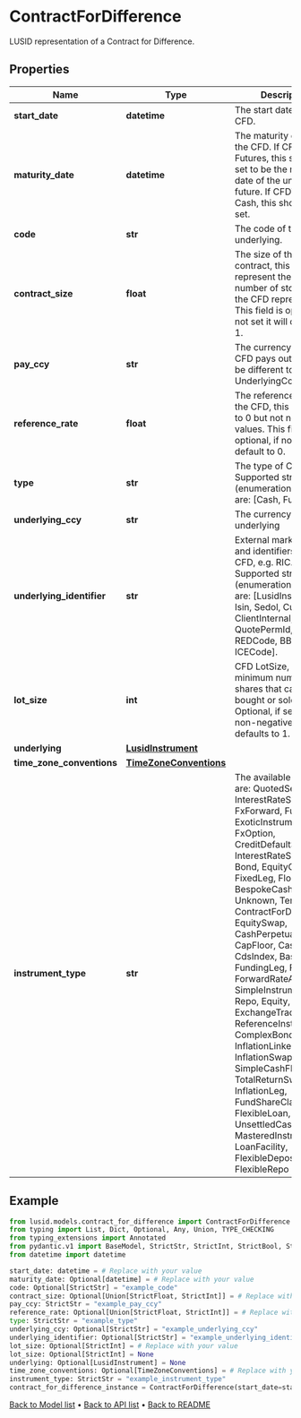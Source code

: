 # ContractForDifference

LUSID representation of a Contract for Difference.
## Properties
Name | Type | Description | Notes
------------ | ------------- | ------------- | -------------
**start_date** | **datetime** | The start date of the CFD. | 
**maturity_date** | **datetime** | The maturity date for the CFD. If CFDType is Futures, this should be set to be the maturity date of the underlying  future. If CFDType is Cash, this should not be set. | [optional] 
**code** | **str** | The code of the underlying. | [optional] 
**contract_size** | **float** | The size of the CFD contract, this should represent the total number of stocks that the CFD represents.   This field is optional, if not set it will default to 1. | [optional] 
**pay_ccy** | **str** | The currency that this CFD pays out, this can be different to the UnderlyingCcy. | 
**reference_rate** | **float** | The reference rate of the CFD, this can be set to 0 but not negative values.  This field is optional, if not set it will default to 0. | [optional] 
**type** | **str** | The type of CFD.    Supported string (enumeration) values are: [Cash, Futures]. | 
**underlying_ccy** | **str** | The currency of the underlying | [optional] 
**underlying_identifier** | **str** | External market codes and identifiers for the CFD, e.g. RIC.    Supported string (enumeration) values are: [LusidInstrumentId, Isin, Sedol, Cusip, ClientInternal, Figi, RIC, QuotePermId, REDCode, BBGId, ICECode]. | [optional] 
**lot_size** | **int** | CFD LotSize, the minimum number of shares that can be bought or sold at once.  Optional, if set must be non-negative, if not set defaults to 1. | [optional] 
**underlying** | [**LusidInstrument**](LusidInstrument.md) |  | [optional] 
**time_zone_conventions** | [**TimeZoneConventions**](TimeZoneConventions.md) |  | [optional] 
**instrument_type** | **str** | The available values are: QuotedSecurity, InterestRateSwap, FxForward, Future, ExoticInstrument, FxOption, CreditDefaultSwap, InterestRateSwaption, Bond, EquityOption, FixedLeg, FloatingLeg, BespokeCashFlowsLeg, Unknown, TermDeposit, ContractForDifference, EquitySwap, CashPerpetual, CapFloor, CashSettled, CdsIndex, Basket, FundingLeg, FxSwap, ForwardRateAgreement, SimpleInstrument, Repo, Equity, ExchangeTradedOption, ReferenceInstrument, ComplexBond, InflationLinkedBond, InflationSwap, SimpleCashFlowLoan, TotalReturnSwap, InflationLeg, FundShareClass, FlexibleLoan, UnsettledCash, Cash, MasteredInstrument, LoanFacility, FlexibleDeposit, FlexibleRepo | 
## Example

```python
from lusid.models.contract_for_difference import ContractForDifference
from typing import List, Dict, Optional, Any, Union, TYPE_CHECKING
from typing_extensions import Annotated
from pydantic.v1 import BaseModel, StrictStr, StrictInt, StrictBool, StrictFloat, StrictBytes, Field, validator, ValidationError, conlist, constr
from datetime import datetime

start_date: datetime = # Replace with your value
maturity_date: Optional[datetime] = # Replace with your value
code: Optional[StrictStr] = "example_code"
contract_size: Optional[Union[StrictFloat, StrictInt]] = # Replace with your value
pay_ccy: StrictStr = "example_pay_ccy"
reference_rate: Optional[Union[StrictFloat, StrictInt]] = # Replace with your value
type: StrictStr = "example_type"
underlying_ccy: Optional[StrictStr] = "example_underlying_ccy"
underlying_identifier: Optional[StrictStr] = "example_underlying_identifier"
lot_size: Optional[StrictInt] = # Replace with your value
lot_size: Optional[StrictInt] = None
underlying: Optional[LusidInstrument] = None
time_zone_conventions: Optional[TimeZoneConventions] = # Replace with your value
instrument_type: StrictStr = "example_instrument_type"
contract_for_difference_instance = ContractForDifference(start_date=start_date, maturity_date=maturity_date, code=code, contract_size=contract_size, pay_ccy=pay_ccy, reference_rate=reference_rate, type=type, underlying_ccy=underlying_ccy, underlying_identifier=underlying_identifier, lot_size=lot_size, underlying=underlying, time_zone_conventions=time_zone_conventions, instrument_type=instrument_type)

```

[Back to Model list](../README.md#documentation-for-models) &#8226; [Back to API list](../README.md#documentation-for-api-endpoints) &#8226; [Back to README](../README.md)

